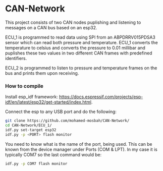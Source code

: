 # CAN-Network
This project consists of two CAN nodes puplishing and listening to messages on a CAN bus based on an esp32.

ECU_1 is programmed to read data using SPI from an ABPDRRV015PDSA3 sensor which can read both pressure and temperature. ECU_1 converts the temperature to celsius and converts the pressure to 0.01 millibar and puplishes these two values in two different CAN frames with predefined identifiers.

ECU_2 is programmed to listen to pressure and temperature frames on the bus and prints them upon receiving.

### How to compile

Install esp_idf framework: https://docs.espressif.com/projects/esp-idf/en/latest/esp32/get-started/index.html.

Connect the esp to any USB port and do the following:
```bash
git clone https://github.com/mohamed-mosbah/CAN-Network/
cd CAN-Network/ECU_1/
idf.py set-target esp32
idf.py -p <PORT> flash monitor
```
You need to know what is the name of the port, being used. This can be known from the device manager under Ports (COM & LPT). In my case it is typically COM7 so the last command would be:
```bash
idf.py -p COM7 flash monitor
```
